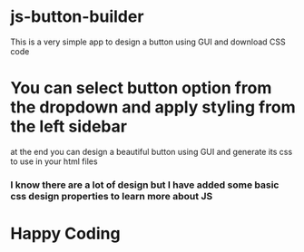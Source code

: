 # js-button-builder
This is a very simple app to design a button using GUI and download CSS code

# You can select button option from the dropdown and apply styling from the left sidebar

at the end you can design a beautiful button using GUI and generate its css to use in your html files

### I know there are a lot of design but I have added some basic css design properties to learn more about JS

# Happy Coding
